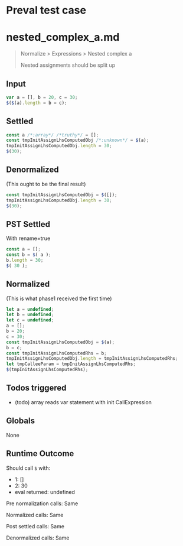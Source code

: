 # Preval test case

# nested_complex_a.md

> Normalize > Expressions > Nested complex a
>
> Nested assignments should be split up

## Input

`````js filename=intro
var a = [], b = 20, c = 30;
$($(a).length = b = c);
`````


## Settled


`````js filename=intro
const a /*:array*/ /*truthy*/ = [];
const tmpInitAssignLhsComputedObj /*:unknown*/ = $(a);
tmpInitAssignLhsComputedObj.length = 30;
$(30);
`````


## Denormalized
(This ought to be the final result)

`````js filename=intro
const tmpInitAssignLhsComputedObj = $([]);
tmpInitAssignLhsComputedObj.length = 30;
$(30);
`````


## PST Settled
With rename=true

`````js filename=intro
const a = [];
const b = $( a );
b.length = 30;
$( 30 );
`````


## Normalized
(This is what phase1 received the first time)

`````js filename=intro
let a = undefined;
let b = undefined;
let c = undefined;
a = [];
b = 20;
c = 30;
const tmpInitAssignLhsComputedObj = $(a);
b = c;
const tmpInitAssignLhsComputedRhs = b;
tmpInitAssignLhsComputedObj.length = tmpInitAssignLhsComputedRhs;
let tmpCalleeParam = tmpInitAssignLhsComputedRhs;
$(tmpInitAssignLhsComputedRhs);
`````


## Todos triggered


- (todo) array reads var statement with init CallExpression


## Globals


None


## Runtime Outcome


Should call `$` with:
 - 1: []
 - 2: 30
 - eval returned: undefined

Pre normalization calls: Same

Normalized calls: Same

Post settled calls: Same

Denormalized calls: Same

